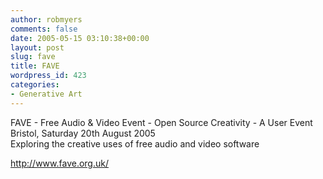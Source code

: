 ```yaml
---
author: robmyers
comments: false
date: 2005-05-15 03:10:38+00:00
layout: post
slug: fave
title: FAVE
wordpress_id: 423
categories:
- Generative Art
---
```


FAVE - Free Audio & Video Event - Open Source Creativity - A User Event  
Bristol, Saturday 20th August 2005  
Exploring the creative uses of free audio and video software  
  
[http://www.fave.org.uk/ ](http://www.fave.org.uk/ )

  


